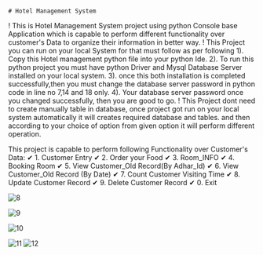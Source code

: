                                                                                   # Hotel Management System
! This is Hotel Management System project using python Console base Application which is capable to perform different functionality over customer's Data to organize their information in better way.
! This Project you can run on your local System for that must follow as per following 
1). Copy this Hotel management python file into your python Ide.
2). To run this python project you must have python Driver and Mysql Database Server installed on your local system.
3). once this both installation is completed successfully,then you must change the database server password in python code in line no 7,14 and 18 only.
4). Your database server password once you changed successfully, then you are good to go.
! This Project dont need to create manually table in database, once project got run on your local system automatically it will creates required database and tables. and then according to your choice
  of option from given option it will perform different operation.

  This project is capable to perform following Functionality over Customer's Data:
                                                                              ✔ 1. Customer Entry
                                                                              ✔ 2. Order your Food
                                                                              ✔ 3. Room_INFO
                                                                              ✔ 4. Booking Room
                                                                              ✔ 5. View Customer_Old Record(By Adhar_Id)
                                                                              ✔ 6. View Customer_Old Record (By Date)
                                                                              ✔ 7. Count Customer Visiting Time
                                                                              ✔ 8. Update Customer Record
                                                                              ✔ 9. Delete Customer Record
                                                                              ✔ 0. Exit
        


![8](https://github.com/rohit4166/Hotel_Management/assets/129392163/ed948050-e6f8-4c09-8bde-9ed168fe56e9)

![9](https://github.com/rohit4166/Hotel_Management/assets/129392163/d63ce23c-07eb-413c-8ac1-d5f51b6f4fc5)

![10](https://github.com/rohit4166/Hotel_Management/assets/129392163/019ecb27-74b7-44e5-9c6b-3fd7dfac2d79)

![11](https://github.com/rohit4166/Hotel_Management/assets/129392163/073d8fd3-aeea-4091-8e5c-f860efb9bd4b)
![12](https://github.com/rohit4166/Hotel_Management/assets/129392163/91038e2a-a180-4e0a-981a-1c3169b1af38)
